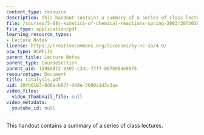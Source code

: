 ```yaml
---
content_type: resource
description: This handout contains a summary of a series of class lectures.
file: /courses/5-68j-kinetics-of-chemical-reactions-spring-2003/30fb01b30d0ab07fd48e5690a1d3a3aa_catalysis.pdf
file_type: application/pdf
learning_resource_types:
- Lecture Notes
license: https://creativecommons.org/licenses/by-nc-sa/4.0/
ocw_type: OCWFile
parent_title: Lecture Notes
parent_type: CourseSection
parent_uid: 1598d072-9397-c34c-77f7-867b964e9975
resourcetype: Document
title: catalysis.pdf
uid: 30fb01b3-0d0a-b07f-d48e-5690a1d3a3aa
video_files:
  video_thumbnail_file: null
video_metadata:
  youtube_id: null
---
```

This handout contains a summary of a series of class lectures.